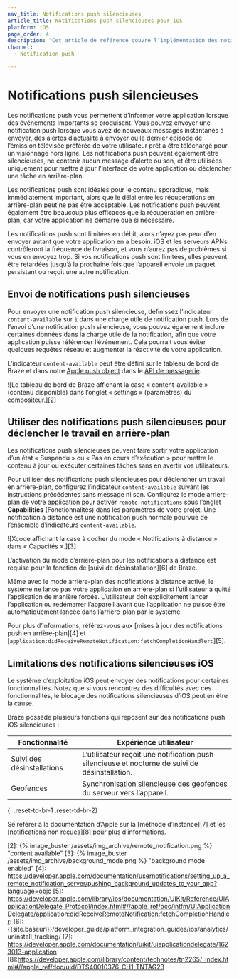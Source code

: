 ```yaml
---
nav_title: Notifications push silencieuses
article_title: Notifications push silencieuses pour iOS
platform: iOS
page_order: 4
description: "Cet article de référence couvre l’implémentation des notifications push silencieuses dans votre application iOS."
channel:
  - Notification push

---
```


# Notifications push silencieuses

Les notifications push vous permettent d’informer votre application lorsque des événements importants se produisent. Vous pouvez envoyer une notification push lorsque vous avez de nouveaux messages instantanés à envoyer, des alertes d’actualité à envoyer ou le dernier épisode de l’émission télévisée préférée de votre utilisateur prêt à être téléchargé pour un visionnage hors ligne. Les notifications push peuvent également être silencieuses, ne contenir aucun message d’alerte ou son, et être utilisées uniquement pour mettre à jour l’interface de votre application ou déclencher une tâche en arrière-plan. 

Les notifications push sont idéales pour le contenu sporadique, mais immédiatement important, alors que le délai entre les récupérations en arrière-plan peut ne pas être acceptable. Les notifications push peuvent également être beaucoup plus efficaces que la récupération en arrière-plan, car votre application ne démarre que si nécessaire. 

Les notifications push sont limitées en débit, alors n’ayez pas peur d’en envoyer autant que votre application en a besoin. iOS et les serveurs APNs contrôleront la fréquence de livraison, et vous n’aurez pas de problèmes si vous en envoyez trop. Si vos notifications push sont limitées, elles peuvent être retardées jusqu’à la prochaine fois que l’appareil envoie un paquet persistant ou reçoit une autre notification.

## Envoi de notifications push silencieuses

Pour envoyer une notification push silencieuse, définissez l’indicateur `content-available` sur `1` dans une charge utile de notification push. Lors de l’envoi d’une notification push silencieuse, vous pouvez également inclure certaines données dans la charge utile de la notification, afin que votre application puisse référencer l’événement. Cela pourrait vous éviter quelques requêtes réseau et augmenter la réactivité de votre application.

L’indicateur `content-available` peut être défini sur le tableau de bord de Braze et dans notre [Apple push object]({{site.baseurl}}/api/objects_filters/messaging/apple_object/) dans le [API de messagerie][1].

![Le tableau de bord de Braze affichant la case « content-available » (contenu disponible) dans l’onglet « settings » (paramètres) du compositeur.][2]

## Utiliser des notifications push silencieuses pour déclencher le travail en arrière-plan

Les notifications push silencieuses peuvent faire sortir votre application d’un état « Suspendu » ou « Pas en cours d’exécution » pour mettre le contenu à jour ou exécuter certaines tâches sans en avertir vos utilisateurs. 

Pour utiliser des notifications push silencieuses pour déclencher un travail en arrière-plan, configurez l’indicateur `content-available` suivant les instructions précédentes sans message ni son. Configurez le mode arrière-plan de votre application pour activer `remote notifications` sous l’onglet **Capabilities** (Fonctionnalités) dans les paramètres de votre projet. Une notification à distance est une notification push normale pourvue de l’ensemble d’indicateurs `content-available`. 

![Xcode affichant la case à cocher du mode « Notifications à distance » dans « Capacités ».][3]

L’activation du mode d’arrière-plan pour les notifications à distance est requise pour la fonction de [suivi de désinstallation][6] de Braze.

Même avec le mode arrière-plan des notifications à distance activé, le système ne lance pas votre application en arrière-plan si l’utilisateur a quitté l’application de manière forcée. L’utilisateur doit explicitement lancer l’application ou redémarrer l’appareil avant que l’application ne puisse être automatiquement lancée dans l’arrière-plan par le système.

Pour plus d’informations, référez-vous aux [mises à jour des notifications push en arrière-plan][4] et [`application:didReceiveRemoteNotification:fetchCompletionHandler:`][5].

## Limitations des notifications silencieuses iOS

Le système d’exploitation iOS peut envoyer des notifications pour certaines fonctionnalités. Notez que si vous rencontrez des difficultés avec ces fonctionnalités, le blocage des notifications silencieuses d’iOS peut en être la cause.

Braze possède plusieurs fonctions qui reposent sur des notifications push iOS silencieuses :

|Fonctionnalité|Expérience utilisateur|
|---|---|
|Suivi des désinstallations | L’utilisateur reçoit une notification push silencieuse et nocturne de suivi de désinstallation.|
|Geofences | Synchronisation silencieuse des geofences du serveur vers l’appareil.|
{: .reset-td-br-1 .reset-td-br-2}

Se référer à la documentation d’Apple sur la [méthode d’instance][7] et les [notifications non reçues][8] pour plus d’informations.

[1]: {{site.baseurl}}/api/endpoints/messaging/
[2]: {% image_buster /assets/img_archive/remote_notification.png %} "content available"
[3]: {% image_buster /assets/img_archive/background_mode.png %} "background mode enabled"
[4]: https://developer.apple.com/documentation/usernotifications/setting_up_a_remote_notification_server/pushing_background_updates_to_your_app?language=objc
[5]: https://developer.apple.com/library/ios/documentation/UIKit/Reference/UIApplicationDelegate_Protocol/index.html#//apple_ref/occ/intfm/UIApplicationDelegate/application:didReceiveRemoteNotification:fetchCompletionHandler:
[6]: {{site.baseurl}}/developer_guide/platform_integration_guides/ios/analytics/uninstall_tracking/
[7]: https://developer.apple.com/documentation/uikit/uiapplicationdelegate/1623013-application
[8]:https://developer.apple.com/library/content/technotes/tn2265/_index.html#//apple_ref/doc/uid/DTS40010376-CH1-TNTAG23